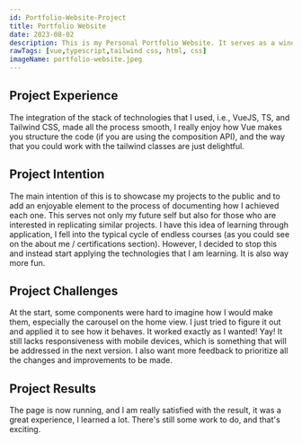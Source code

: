 ```yaml
---
id: Portfolio-Website-Project
title: Portfolio Website
date: 2023-08-02
description: This is my Personal Portfolio Website. It serves as a window to showcase my projects and thought process on each one of them. It was built using Vue.js, TypeScript, and Tailwind CSS. Without external components, just me.
rawTags: [vue,typescript,tailwind css, html, css]
imageName: portfolio-website.jpeg
---
```


## Project Experience

The integration of the stack of technologies that I used, i.e., VueJS, TS, and Tailwind CSS, made all the process smooth, I really enjoy how Vue makes you structure the code (if you are using the composition API), and the way that you could work with the tailwind classes are just delightful.

## Project Intention

The main intention of this is to showcase my projects to the public and to add an enjoyable element to the process of documenting how I achieved each one. This serves not only my future self but also for those who are interested in replicating similar projects. I have this idea of learning through application, I fell into the typical cycle of endless courses (as you could see on the about me / certifications section). However, I decided to stop this and instead start applying the technologies that I am learning. It is also way more fun.

## Project Challenges

At the start, some components were hard to imagine how I would make them, especially the carousel on the home view. I just tried to figure it out and applied it to see how it behaves. It worked exactly as I wanted! Yay! It still lacks responsiveness with mobile devices, which is something that will be addressed in the next version. I also want more feedback to prioritize all the changes and improvements to be made.

## Project Results

The page is now running, and I am really satisfied with the result, it was a great experience, I learned a lot. There's still some work to do, and that's exciting.